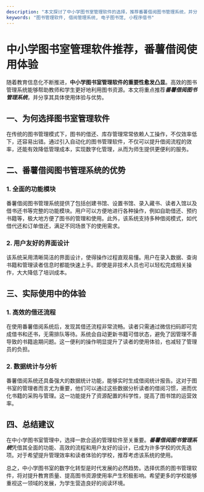```yaml
---
description: "本文探讨了中小学图书室管理软件的选择，推荐番薯借阅图书管理系统，并分享其使用体验与优势。"
keywords: "图书管理软件, 借阅管理系统, 电子图书馆, 小程序借书"
---
```

# 中小学图书室管理软件推荐，番薯借阅使用体验

随着教育信息化不断推进，**中小学图书室管理软件的重要性愈发凸显**。高效的图书管理系统能够帮助教师和学生更好地利用图书资源。本文将重点推荐***番薯借阅图书管理系统***，并分享其具体使用体验与优势。

## 一、为何选择图书室管理软件

在传统的图书管理模式下，图书的借还、库存管理常常依赖人工操作，不仅效率低下，还容易出错。通过引入自动化的图书管理软件，不仅可以提升借阅流程的效率，还能有效降低管理成本，实现数字化管理，从而为师生提供更便利的服务。

## 二、番薯借阅图书管理系统的优势

### 1. 全面的功能模块

番薯借阅图书管理系统提供了包括创建书馆、设置书馆、录入藏书、读者入馆以及借书还书等完整的功能模块。用户可以方便地进行各种操作，例如自助借还、预约书籍等，极大地方便了图书的管理和使用。此外，该系统支持多种借阅模式，如代借代还和订单借还，满足不同场景下的使用需求。

### 2. 用户友好的界面设计

该系统采用清晰简洁的界面设计，使得操作过程直观易懂。用户在录入数据、查询书籍和管理读者信息时都能快速上手。即使是非技术人员也可以轻松完成相关操作，大大降低了培训成本。

## 三、实际使用中的体验

### 1. 高效的借还流程

在使用番薯借阅系统后，发现其借还流程非常流畅。读者只需通过微信扫码即可完成借书和还书，无需排队等待。系统会自动更新书籍可借状态，避免了因管理不善导致的书籍逾期问题。这一便利的操作明显提升了读者的使用体验，也减轻了管理员的负担。

### 2. 数据统计与分析

番薯借阅系统还具备强大的数据统计功能，能够实时生成借阅统计报告。这对于图书室的管理者而言尤为重要，他们可以通过这些数据分析读者的借阅习惯，进而优化书籍的采购与管理。这一功能提升了资源配置的科学性，提高了图书馆的运营效率。

## 四、总结建议

在中小学图书室管理中，选择一款合适的管理软件至关重要。***番薯借阅图书管理系统***凭借其全面的功能、高效的流程和用户友好的设计，已成为许多学校的优先选项。对于希望提升管理效率和读者体验的学校，推荐考虑该系统的使用。

总之，中小学图书室的数字化转型是时代发展的必然趋势。选择优质的图书管理软件，将对提升教育质量、提高图书资源使用率产生积极影响。希望更多的学校能够重视这一领域的发展，为学生营造良好的阅读环境。

